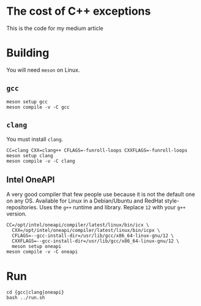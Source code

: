 # The cost of C++ exceptions

This is the code for my medium article

# Building

You will need `meson` on Linux.

## `gcc`

```shell
meson setup gcc
meson compile -v -C gcc
```

## `clang`

You must install `clang`.

```shell
CC=clang CXX=clang++ CFLAGS=-funroll-loops CXXFLAGS=-funroll-loops meson setup clang
meson compile -v -C clang
```

## Intel OneAPI

A very good compiler that few people use because it is not the default one on any OS. Available for Linux in a Debian/Ubuntu and RedHat style-repositories. Uses the `g++` runtime and library. Replace `12` with your `g++` version.

```shell
CC=/opt/intel/oneapi/compiler/latest/linux/bin/icx \
  CXX=/opt/intel/oneapi/compiler/latest/linux/bin/icpx \
  CFLAGS=--gcc-install-dir=/usr/lib/gcc/x86_64-linux-gnu/12 \
  CXXFLAGS=--gcc-install-dir=/usr/lib/gcc/x86_64-linux-gnu/12 \
  meson setup oneapi
meson compile -v -C oneapi
```

# Run

```shell
cd {gcc|clang|oneapi}
bash ../run.sh
```
